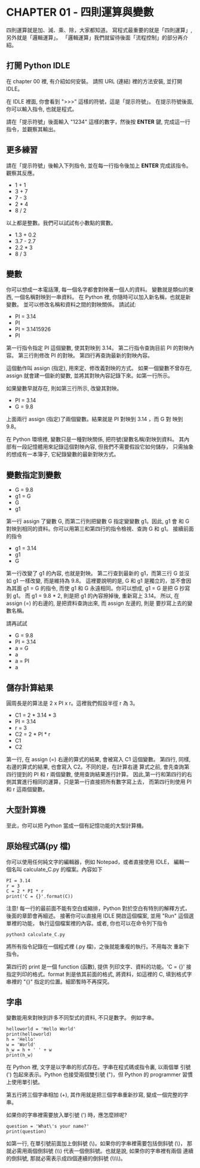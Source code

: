 # CHAPTER 01 - 四則運算與變數

四則運算就是加、減、乘、除，大家都知道。
寫程式最重要的就是「四則運算」, 另外就是「邏輯運算」。
「邏輯運算」我們就留待後面「流程控制」的部分再介紹。

## 打開 Python IDLE
在 chapter 00 裡, 有介紹如何安裝。
請照 URL (連結) 裡的方法安裝, 並打開 IDLE。

在 IDLE 裡面, 你會看到 ">>>" 這樣的符號，這是「提示符號」。
在提示符號後面, 你可以輸入指令, 也就是程式。

請在「提示符號」後面輸入 "1234" 這樣的數字，然後按 **ENTER** 鍵,
完成這一行指令，並觀察其輸出。

## 更多練習

請在「提示符號」後輸入下列指令, 並在每一行指令後加上 **ENTER** 完成該指令。
觀察其反應。

 - 1 + 1
 - 3 + 7
 - 7 - 3
 - 2 * 4
 - 8 / 2

以上都是整數。我們可以試試有小數點的實數。

 - 1.3 + 0.2
 - 3.7 - 2.7
 - 2.2 * 3
 - 8 / 3

## 變數

你可以想成一本電話薄, 每一個名字都會對映著一個人的資料。
變數就是類似的東西, 一個名稱對映到一串資料。
在 Python 裡, 你隨時可以加入新名稱，也就是新變數。
並可以修改名稱和資料之間的對映關係。
請試試:

 - PI = 3.14
 - PI
 - PI = 3.1415926
 - PI

第一行指令指定 PI 這個變數, 使其對映到 3.14。
第二行指令查詢目前 PI 的對映內容。
第三行則修改 PI 的對映。
第四行再查詢最新的對映內容。

這個動作叫 assign (指定), 用來定、修改義對映的方式。
如果一個變數不曾存在, assign 就會建一個新的變數,
並將其對映內容記錄下來。如第一行所示。

如果變數早就存在, 則如第三行所示, 改變其對映。

 - PI = 3.14
 - G = 9.8

上面兩行 assign (指定)了兩個變數。結果就是 PI 對映到 3.14 ，而 G 對
映到 9.8。

在 Python 環境裡, 變數只是一種對映關係, 把符號(變數名稱)對映到資料。
其內部有一段記憶體用來記錄這個對映內容, 但我們不需要假設它如何儲存，
只需抽象的想成有一本簿子, 它紀錄變數的最新對映方式。

## 變數指定到變數

 - G = 9.8
 - g1 = G
 - G
 - g1

第一行 assign 了變數 G, 而第二行則把變數 G 指定變變數 g1。因此, g1 會
和 G 對映到相同的資料。你可以用第三和第四行的指令檢視、查詢 G 和 g1。
接續前面的指令

 - g1 = 3.14
 - g1
 - G

第一行改變了 g1 的內容, 也就是對映。
第二行查到最新的 g1，而第三行 G 並沒如 g1 一樣改變, 而是維持為 9.8。
這裡要說明的是, G 和 g1 是獨立的，並不會因為其面 g1 = G 的指令,
而使 g1 和 G 永遠相同。你可以想成, g1 = G 是把 G 抄寫到 g1。
而 g1 = 9.8 * 2, 則是把 g1 的內容擦掉後, 重新寫上 3.14。
所以, 在 assign (=) 的右邊的, 是把資料查詢出來, 而 assign 左邊的, 則是
要抄寫上去的變數名稱。

請再試試
 - G = 9.8
 - PI = 3.14
 - a = G
 - a
 - a = PI
 - a

## 儲存計算結果

圓周長是的算法是 2 x PI x r。這裡我們假設半徑 r 為 3。

- C1 = 2 * 3.14 * 3
 - PI = 3.14
 - r = 3
 - C2 = 2 * PI * r
 - C1
 - C2

第一行, 在 assign (=) 右邊的算式的結果, 會被寫入 C1 這個變數。
第四行, 同樣, 右邊的算式的結果, 也會寫入 C2。不同的是，在計算右邊
算式之前, 會先查詢第四行提到的 PI 和 r 兩個變數, 使用查詢結果進行計算。
因此,第一行和第四行的右側其實進行相同的運算，只是第一行直接把所有數字寫上去，
而第四行則使用 PI 和 r 這兩個變數。

## 大型計算機

至此，你可以把 Python 當成一個有記憶功能的大型計算機。

## 原始程式碼(py 檔)

你可以使用任何純文字的編輯器，例如 Notepad，或者直接使用 IDLE，
編輯一個名叫
calculate_C.py 的檔案。內容如下

    PI = 3.14
    r = 3
    C = 2 * PI * r
    print('C = {}'.format(C))

注意! 每一行的最前面不能有空白或縮排，Python 對於空白有特別的解釋方式，
後面的章節會再細述。
接著你可以直接用 IDLE 開啟這個檔案, 並用 "Run" 這個選單裡的功能，
執行這個檔案裡的內容。或者, 你也可以在命令列下指令

    python3 calculate_C.py

將所有指令記錄在一個程式裡 (.py 檔)，之後就能重複的執行。不用每次
重新下指令。

第四行的 print 是一個 function (函數), 提供
列印文字、資料的功能。'C = {}' 接指定列印的格式。format
則是依其前面的格式, 將資料，如這裡的 C, 填到格式字串裡的 "{}"
指定的位置。細節暫時不再探究。

## 字串

變數能用來對映到許多不同型式的資料, 不只是數字。
例如字串。

    helloworld = 'Hello World'
    print(helloworld)
    h = 'Hello'
    w = 'World'
    h_w = h + ' ' + w
    print(h_w)

在 Python 裡, 文字是以字串的形式存在。字串在程式碼或指令裏, 以兩個單
引號 (') 包起來表示。Python 也接受兩個雙引號 (")，但 Python 的 programmer
習慣上使用單引號。

第五行將三個字串相加 (+), 其作用就是把三個字串重新抄寫, 變成一個完整的字串。

如果你的字串裡需要放入單引號 (') 時，應怎麼辨呢?

    question = 'What\'s your name?'
    print(question)

如第一行, 在單引號前面加上倒斜號 (\\)。如果你的字串裡需要包括倒斜號 (\\)，
那就必需用兩個倒斜號 (\\\\) 代表一個倒斜號。也就是說, 如果你的字串裡有兩個
連續的倒斜號, 那就必需表示成四個連續的倒斜號 (\\\\\\\\)。
